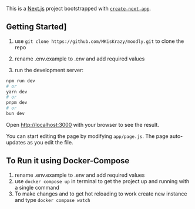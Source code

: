 This is a [Next.js](https://nextjs.org) project bootstrapped with [`create-next-app`](https://github.com/vercel/next.js/tree/canary/packages/create-next-app).

## Getting Started]
1. use ```git clone https://github.com/MKisKrazy/moodly.git``` to clone the repo
   
2. rename .env.example to .env and add required values

3. run the development server:

```bash
npm run dev
# or
yarn dev
# or
pnpm dev
# or
bun dev
```

Open [http://localhost:3000](http://localhost:3000) with your browser to see the result.

You can start editing the page by modifying `app/page.js`. The page auto-updates as you edit the file.

## To Run it using Docker-Compose
1. rename .env.example to .env and add required values
2. use  ```docker compose up``` in terminal to get the project up and running with a single command
3. To make changes and to get hot reloading to work create new instance and type ```docker compose watch```
